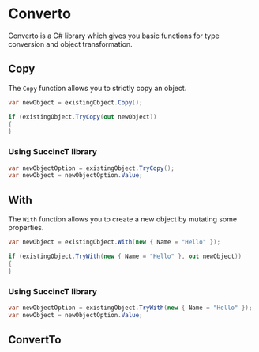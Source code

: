 # Converto

Converto is a C# library which gives you basic functions for type conversion and object transformation.

## Copy

The `Copy` function allows you to strictly copy an object.

```csharp
var newObject = existingObject.Copy();
```

```csharp
if (existingObject.TryCopy(out newObject))
{
}
```

### Using SuccincT library

```csharp
var newObjectOption = existingObject.TryCopy();
var newObject = newObjectOption.Value;
```

## With

The `With` function allows you to create a new object by mutating some properties.

```csharp
var newObject = existingObject.With(new { Name = "Hello" });
```

```csharp
if (existingObject.TryWith(new { Name = "Hello" }, out newObject))
{
}
```

### Using SuccincT library

```csharp
var newObjectOption = existingObject.TryWith(new { Name = "Hello" });
var newObject = newObjectOption.Value;
```

## ConvertTo